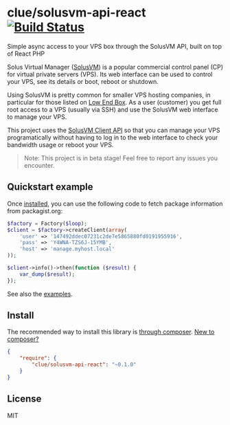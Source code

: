 # clue/solusvm-api-react [![Build Status](https://travis-ci.org/clue/reactphp-solusvm-api.png?branch=master)](https://travis-ci.org/clue/reactphp-solusvm-api)

Simple async access to your VPS box through the SolusVM API, built on top of React PHP 

Solus Virtual Manager ([SolusVM](http://solusvm.com/)) is a popular commercial 
control panel (CP) for virtual private servers (VPS). Its web interface can
be used to control your VPS, see its details or boot, reboot or shutdown.

Using SolusVM is pretty common for smaller VPS hosting companies, in particular
for those listed on [Low End Box](http://lowendbox.com/). As a user (customer)
you get full root access to a VPS (usually via SSH) and use the SolusVM web
interface to manage your VPS.   

This project uses the [SolusVM Client API](http://docs.solusvm.com/client_api)
so that you can manage your VPS programatically without having to log in to the
web interface to check your bandwidth usage or reboot your VPS.

> Note: This project is in beta stage! Feel free to report any issues you encounter.

## Quickstart example

Once [installed](#install), you can use the following code to fetch package
information from packagist.org:

```php
$factory = Factory($loop);
$client = $factory->createClient(array(
    'user' => '147492ddec07231c2de7e5865880fd0191955916',
    'pass' => 'Y4WNA-TZS6J-15YMB',
    'host' => 'manage.myhost.local'
));

$client->info()->then(function ($result) {
    var_dump($result);
});
```

See also the [examples](example).

## Install

The recommended way to install this library is [through composer](packagist://getcomposer.org).
[New to composer?](packagist://getcomposer.org/doc/00-intro.md)

```JSON
{
    "require": {
        "clue/solusvm-api-react": "~0.1.0"
    }
}
```

## License

MIT
